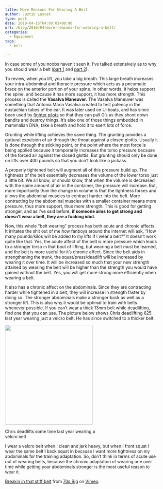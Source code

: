 ```yaml
---
title: More Reasons For Wearing A Belt
author: Justin Lascek
type: post
date: 2010-04-15T04:00:01+00:00
url: /blog/2010/04/more-reasons-for-wearing-a-belt/
categories:
  - Equipment
tags:
  - belt

---
```

In case some of you noobs haven&#8217;t seen it, I&#8217;ve talked extensively as to why you should wear a belt ([part 1][1] and [part 2][2]).
  

  
To review, when you lift, you take a big breath. This large breath increases your intra-abdominal and thoracic pressure which acts as a pneumatic brace on the anterior portion of your spine. In other words, it helps support the spine, and because it has more support, it has more strength. This process is called the **Vasalva Maneuver**. The Vasalva Maneuver was something that Antonia Maria Vasalva created to test patency in the eustachian tubes of the ear. It was later used on U-boats, and has since been used by [fighter pilots][3] so that they can pull G&#8217;s as they shoot down bandits and destroy things. It&#8217;s also one of those things embedded in mammalian DNA; take a breath and hold it to exert lots of force.
  

  
Grunting while lifting achieves the same thing. The grunting provides a guttural expulsion of air through the throat against a closed glottis. Usually it is done through the sticking point, or the point where the most force is being applied because it temporarily increases the torso pressure because of the forced air against the closed glottis. But grunting should only be done on lifts over 400 pounds so that you don&#8217;t look like a jackass.
  

  
A properly tightened belt will augment all of this pressure build up. The tightness of the belt essentially decreases the volume of the lower torso just a little bit. We all know, or should know, that when the volume is decreased with the same amount of air in the container, the pressure will increase. But, more importantly than the change in volume is that the tightness forces and allows the abdominal muscles to contract harder into the belt. More contracting by the abdominal muscles with a smaller container means more pressure, thus more support, thus more strength. This is good for getting stronger, and as I&#8217;ve said before, **if someone aims to get strong and doesn&#8217;t wear a belt, they are a fucking idiot.**
  

  
Now, this whole &#8220;belt wearing&#8221; process has both acute and chronic affects. It irritates the shit out of me how fanboys around the internet will ask, &#8220;How many pounds/kilos will be added to my lifts if I wear a belt?&#8221; It doesn&#8217;t work quite like that. Yes, the acute affect of the belt is more pressure which leads to a stronger torso in that bout of lifting, but wearing a belt must be learned, and the belt is more useful for it&#8217;s chronic affect. Since the belt aids in strengthening the trunk, the squat/press/deadlift will be increased by wearing it over time. It will be increased so much that your new strength attained by wearing the belt will be higher than the strength you would have gained without the belt. Yes, you will get more strong more efficiently when wearing a belt.
  

  
It also has a chronic affect on the abdominals. Since they are contracting harder while tightened in a belt, they will increase in strength faster by doing so. The stronger abdominals make a stronger back as well as a stronger lift. This is also why it would be optimal to train with belts whenever possible. If you can&#8217;t wear a thick 13mm belt while deadlifting, find one that you can use. The picture below shows Chris deadlifting 625 last year wearing just a velcro belt. He has since switched to a thicker belt.
  

  


<div id="attachment_1597" style="width: 298px" class="wp-caption aligncenter">
  <a href="/2010/04/9516_103208166358229_100000071370228_89335_8060429_n.jpg"><img aria-describedby="caption-attachment-1597" data-attachment-id="1597" data-permalink="/blog/2010/04/more-reasons-for-wearing-a-belt/9516_103208166358229_100000071370228_89335_8060429_n/" data-orig-file="/2010/04/9516_103208166358229_100000071370228_89335_8060429_n.jpg" data-orig-size="288,327" data-comments-opened="1" data-image-meta="{&quot;aperture&quot;:&quot;0&quot;,&quot;credit&quot;:&quot;&quot;,&quot;camera&quot;:&quot;&quot;,&quot;caption&quot;:&quot;&quot;,&quot;created_timestamp&quot;:&quot;0&quot;,&quot;copyright&quot;:&quot;&quot;,&quot;focal_length&quot;:&quot;0&quot;,&quot;iso&quot;:&quot;0&quot;,&quot;shutter_speed&quot;:&quot;0&quot;,&quot;title&quot;:&quot;&quot;}" data-image-title="9516_103208166358229_100000071370228_89335_8060429_n" data-image-description="" data-medium-file="/2010/04/9516_103208166358229_100000071370228_89335_8060429_n.jpg" data-large-file="/2010/04/9516_103208166358229_100000071370228_89335_8060429_n.jpg" src="/2010/04/9516_103208166358229_100000071370228_89335_8060429_n.jpg" alt="" title="9516_103208166358229_100000071370228_89335_8060429_n" width="288" height="327" class="size-full wp-image-1597" /></a>
  
  <p id="caption-attachment-1597" class="wp-caption-text">
    Chris deadlifts some time last year wearing a velcro belt
  </p>
</div>


  

  
I wear a velcro belt when I clean and jerk heavy, but when I front squat I wear the same belt I back squat in because I want more tightness on my abdominals for the training adaptation. So, don&#8217;t think in terms of acute use out of wearing belts, because the chronic adaptation of wearing one over time while getting your abdominals stronger is the most useful reason to wear it.
  


[Breakin in that stiff belt][4] from [70s Big][5] on [Vimeo][6].

 [1]: /?p=884
 [2]: /?p=891
 [3]: /?p=940
 [4]: http://vimeo.com/8390351
 [5]: http://vimeo.com/user2255573
 [6]: http://vimeo.com
